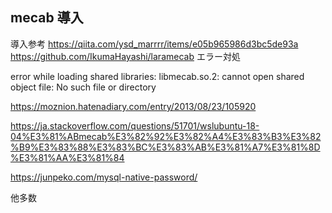 ## mecab 導入

導入参考
https://qiita.com/ysd_marrrr/items/e05b965986d3bc5de93a
https://github.com/IkumaHayashi/laramecab
エラー対処

error while loading shared libraries: libmecab.so.2: cannot open shared object file: No such file or directory

https://moznion.hatenadiary.com/entry/2013/08/23/105920

https://ja.stackoverflow.com/questions/51701/wslubuntu-18-04%E3%81%ABmecab%E3%82%92%E3%82%A4%E3%83%B3%E3%82%B9%E3%83%88%E3%83%BC%E3%83%AB%E3%81%A7%E3%81%8D%E3%81%AA%E3%81%84

https://junpeko.com/mysql-native-password/

他多数
